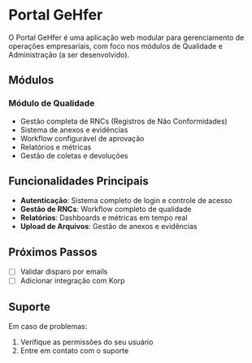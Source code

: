 # Portal GeHfer
O Portal GeHfer é uma aplicação web modular para gerenciamento de operações empresariais, com foco nos módulos de Qualidade e Administração (a ser desenvolvido).
## Módulos
### Módulo de Qualidade
- Gestão completa de RNCs (Registros de Não Conformidades)
- Sistema de anexos e evidências
- Workflow configurável de aprovação
- Relatórios e métricas
- Gestão de coletas e devoluções
## Funcionalidades Principais
- **Autenticação**: Sistema completo de login e controle de acesso
- **Gestão de RNCs**: Workflow completo de qualidade
- **Relatórios**: Dashboards e métricas em tempo real
- **Upload de Arquivos**: Gestão de anexos e evidências
## Próximos Passos
- [ ] Validar disparo por emails
- [ ] Adicionar integração com Korp
## Suporte
Em caso de problemas:
1. Verifique as permissões do seu usuário
2. Entre em contato com o suporte
